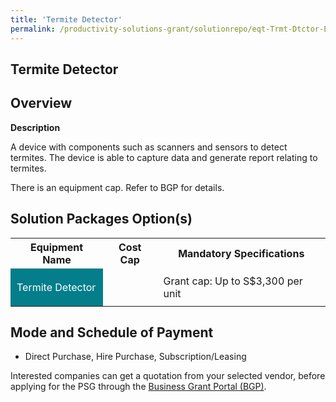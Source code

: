 ```yaml
---
title: 'Termite Detector'
permalink: /productivity-solutions-grant/solutionrepo/eqt-Trmt-Dtctor-Envronmntl-Srvcs
---
```


## Termite Detector

## Overview

**Description**

A device with components such as scanners and sensors to detect termites. The device is able to capture data and generate report relating to termites.

There is an equipment cap. Refer to BGP for details.

## Solution Packages Option(s)

<table>
<tr>
<th><b>Equipment Name</b></th>
<th><b>Cost Cap</b></th>
<th><b>Mandatory Specifications</b></th>
</tr>
<tr>
<td style='padding: 10px; background-color: #037E8A; color: #FFFFFF;'>Termite Detector</td>
<td style='padding: 10px;'></td>
<td style='padding: 10px;'>Grant cap: Up to S$3,300 per unit</td>
</tr>
</table>

## Mode and Schedule of Payment

 - Direct Purchase, Hire Purchase, Subscription/Leasing

Interested companies can get a quotation from your selected vendor, before applying for the PSG through the <a href='https://www.businessgrants.gov.sg/' target='_blank' rel='noopener'>Business Grant Portal (BGP)</a>.

<script src="/jquery/resize-tables.js"></script>
